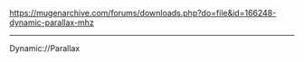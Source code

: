 https://mugenarchive.com/forums/downloads.php?do=file&id=166248-dynamic-parallax-mhz
______________________________________________________________________________________
Dynamic://Parallax
